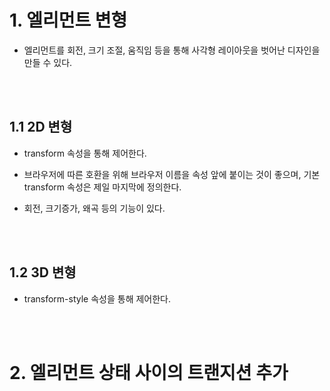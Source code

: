 # 1. 엘리먼트 변형

* 엘리먼트를 회전, 크기 조절, 움직임 등을 통해 사각형 레이아웃을 벗어난 디자인을 만들 수 있다. <br>

<br><br>

## 1.1 2D 변형

* transform 속성을 통해 제어한다. <br>

* 브라우저에 따른 호환을 위해 브라우저 이름을 속성 앞에 붙이는 것이 좋으며, 기본 transform 속성은 제일 마지막에 정의한다. <br>

* 회전, 크기증가, 왜곡 등의 기능이 있다. <br>

<br><br>

## 1.2 3D 변형
* transform-style 속성을 통해 제어한다. <br>

<br><br>

# 2. 엘리먼트 상태 사이의 트랜지션 추가